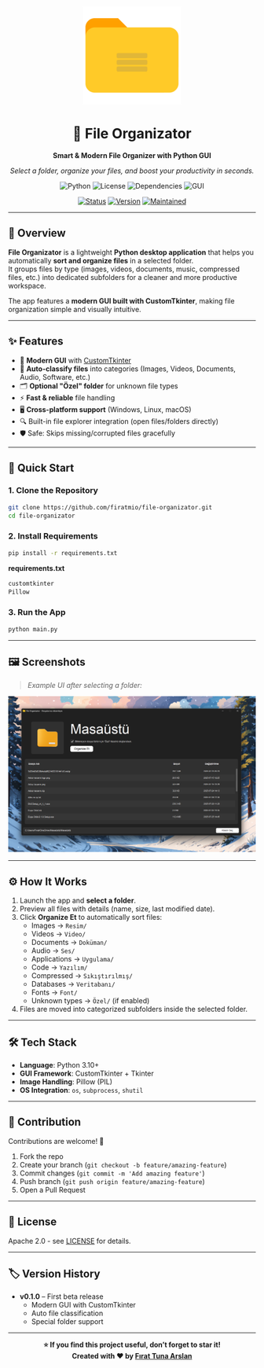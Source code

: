 <div align="center">


<p align="center">
  <img src="github/logo.png" alt="File Organizator Screenshot" width="200">
</p>

# 📂 File Organizator


**Smart & Modern File Organizer with Python GUI**


*Select a folder, organize your files, and boost your productivity in seconds.*

![Python](https://img.shields.io/badge/python-3.10+-blue.svg)
![License](https://img.shields.io/badge/license-MIT-green.svg)
![Dependencies](https://img.shields.io/badge/dependencies-PIL%2C%20customtkinter-orange.svg)
![GUI](https://img.shields.io/badge/interface-CustomTkinter-brightgreen.svg)

[![Status](https://img.shields.io/badge/Status-Beta-yellow)](https://github.com/firatmio/file-organizator)
[![Version](https://img.shields.io/badge/Version-0.1.0-blue)](https://github.com/firatmio/file-organizator)
[![Maintained](https://img.shields.io/badge/Maintained-Yes-brightgreen)](https://github.com/firatmio/file-organizator)

</div>

---

## 📖 Overview

**File Organizator** is a lightweight **Python desktop application** that helps you automatically **sort and organize files** in a selected folder.  
It groups files by type (images, videos, documents, music, compressed files, etc.) into dedicated subfolders for a cleaner and more productive workspace.

The app features a **modern GUI built with CustomTkinter**, making file organization simple and visually intuitive.

---

## ✨ Features

- 🎨 **Modern GUI** with [CustomTkinter](https://github.com/TomSchimansky/CustomTkinter)
- 📂 **Auto-classify files** into categories (Images, Videos, Documents, Audio, Software, etc.)
- 🗂️ **Optional "Özel" folder** for unknown file types
- ⚡ **Fast & reliable** file handling
- 🖥️ **Cross-platform support** (Windows, Linux, macOS)
- 🔍 Built-in file explorer integration (open files/folders directly)
- 🛡️ Safe: Skips missing/corrupted files gracefully

---

## 🚀 Quick Start

### 1. Clone the Repository

```bash
git clone https://github.com/firatmio/file-organizator.git
cd file-organizator
```

### 2. Install Requirements

```bash
pip install -r requirements.txt
```

**requirements.txt**

```txt
customtkinter
Pillow
```

### 3. Run the App

```bash
python main.py
```

---

## 🖼️ Screenshots

> *Example UI after selecting a folder:*

<p align="center">
  <img src="github/demo.png" alt="File Organizator Screenshot" width="720">
</p>

---

## ⚙️ How It Works

1. Launch the app and **select a folder**.
2. Preview all files with details (name, size, last modified date).
3. Click **Organize Et** to automatically sort files:
   - Images → `Resim/`
   - Videos → `Video/`
   - Documents → `Doküman/`
   - Audio → `Ses/`
   - Applications → `Uygulama/`
   - Code → `Yazılım/`
   - Compressed → `Sıkıştırılmış/`
   - Databases → `Veritabanı/`
   - Fonts → `Font/`
   - Unknown types → `Özel/` (if enabled)
4. Files are moved into categorized subfolders inside the selected folder.

---

## 🛠️ Tech Stack

- **Language**: Python 3.10+
- **GUI Framework**: CustomTkinter + Tkinter
- **Image Handling**: Pillow (PIL)
- **OS Integration**: `os`, `subprocess`, `shutil`

---

## 🤝 Contribution

Contributions are welcome! 🚀

1. Fork the repo
2. Create your branch (`git checkout -b feature/amazing-feature`)
3. Commit changes (`git commit -m 'Add amazing feature'`)
4. Push branch (`git push origin feature/amazing-feature`)
5. Open a Pull Request

---

## 📄 License

Apache 2.0 - see [LICENSE](LICENSE) for details.

---

## 🏷️ Version History

- **v0.1.0** – First beta release  
  - Modern GUI with CustomTkinter  
  - Auto file classification  
  - Special folder support  

---

<div align="center">

**⭐ If you find this project useful, don’t forget to star it!**  
**Created with ❤️ by [Fırat Tuna Arslan](https://github.com/firatmio)**

</div>
